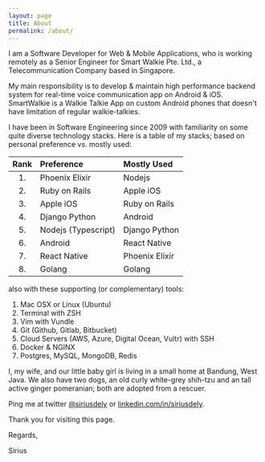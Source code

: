 ```yaml
---
layout: page
title: About
permalink: /about/
---
```


I am a Software Developer for Web & Mobile Applications, who is working remotely as a Senior Engineer for Smart Walkie Pte. Ltd., a Telecommunication Company based in Singapore.

My main responsibility is to develop & maintain high performance backend system for real-time voice communication app on Android & iOS. SmartWalkie is a Walkie Talkie App on custom Android phones that doesn't have limitation of regular walkie-talkies.

I have been in Software Engineering since 2009 with familiarity on some quite diverse technology stacks. Here is a table of my stacks; based on personal preference vs. mostly used:

| Rank    | Preference            | Mostly Used   |
|:-------:|:----------------------|:------------- |
| 1.      | Phoenix Elixir        | Nodejs        |
| 2.      | Ruby on Rails         | Apple iOS     |
| 3.      | Apple iOS             | Ruby on Rails |
| 4.      | Django Python         | Android       |
| 5.      | Nodejs (Typescript)   | Django Python |
| 6.      | Android               | React Native  |
| 7.      | React Native          | Phoenix Elixir|
| 8.      | Golang                | Golang        |


also with these supporting (or complementary) tools:

  1. Mac OSX or Linux (Ubuntu)
  2. Terminal with ZSH
  3. Vim with Vundle
  4. Git (Github, Gitlab, Bitbucket)
  5. Cloud Servers (AWS, Azure, Digital Ocean, Vultr) with SSH
  6. Docker & NGINX
  7. Postgres, MySQL, MongoDB, Redis

I, my wife, and our little baby girl is living in a small home at Bandung, West Java. We also have two dogs, an old curly white-grey shih-tzu and an tall active ginger pomeranian; both are adopted from a rescuer.

Ping me at twitter [@siriusdely](https://twitter.com/siriusdely) or [linkedin.com/in/siriusdely](https://www.linkedin.com/in/siriusdely).

Thank you for visiting this page.


Regards,

Sirius
